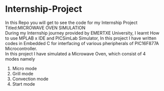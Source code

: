 # Internship-Project
In this Repo you will get to see the code for my Internship Project Titled:<head>MICROWAVE OVEN SIMULATION</head> 
<br>
During my Internship journey provided by EMERTXE University, I learnt How to use MPLAB x IDE and PICSimLab Simulator, In this project I have written codes in Embedded C for interfacing of various pheripherals of PIC16F877A Microcontroller. 
<br>
In this project I have simulated a Microwave Oven, which consist of 4 modes namely
<ol>
  <li>Micro mode</li>
  <li>Grill mode</li>
  <li>Convection mode</li>
  <li>Start mode</li>
</ol>


